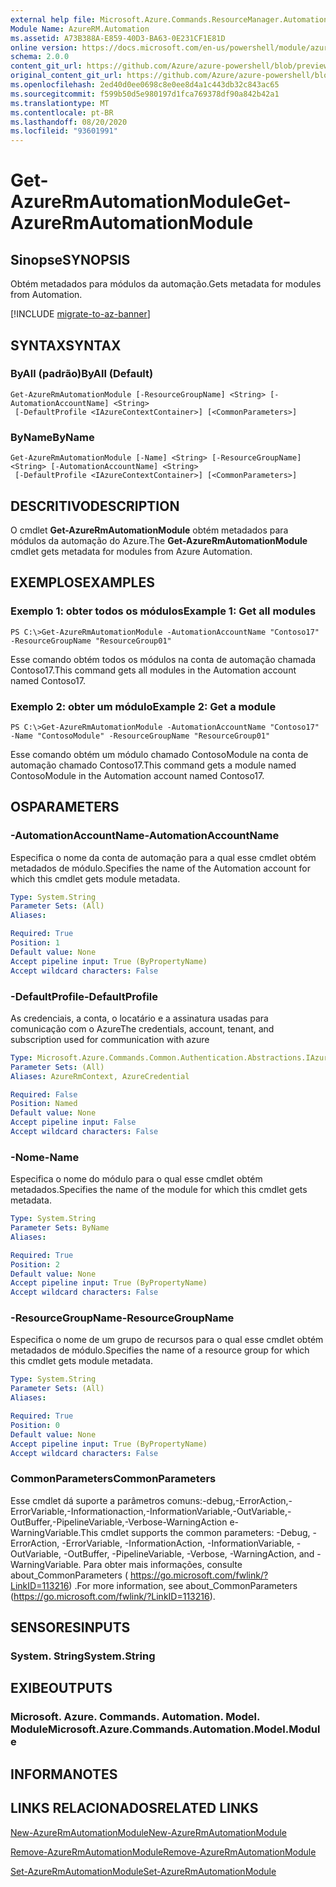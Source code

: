 ```yaml
---
external help file: Microsoft.Azure.Commands.ResourceManager.Automation.dll-Help.xml
Module Name: AzureRM.Automation
ms.assetid: A73B388A-E859-40D3-BA63-0E231CF1E81D
online version: https://docs.microsoft.com/en-us/powershell/module/azurerm.automation/get-azurermautomationmodule
schema: 2.0.0
content_git_url: https://github.com/Azure/azure-powershell/blob/preview/src/ResourceManager/Automation/Commands.Automation/help/Get-AzureRmAutomationModule.md
original_content_git_url: https://github.com/Azure/azure-powershell/blob/preview/src/ResourceManager/Automation/Commands.Automation/help/Get-AzureRmAutomationModule.md
ms.openlocfilehash: 2ed40d0ee0698c8e0ee8d4a1c443db32c843ac65
ms.sourcegitcommit: f599b50d5e980197d1fca769378df90a842b42a1
ms.translationtype: MT
ms.contentlocale: pt-BR
ms.lasthandoff: 08/20/2020
ms.locfileid: "93601991"
---
```

# <span data-ttu-id="35cb0-101">Get-AzureRmAutomationModule</span><span class="sxs-lookup"><span data-stu-id="35cb0-101">Get-AzureRmAutomationModule</span></span>

## <span data-ttu-id="35cb0-102">Sinopse</span><span class="sxs-lookup"><span data-stu-id="35cb0-102">SYNOPSIS</span></span>
<span data-ttu-id="35cb0-103">Obtém metadados para módulos da automação.</span><span class="sxs-lookup"><span data-stu-id="35cb0-103">Gets metadata for modules from Automation.</span></span>

[!INCLUDE [migrate-to-az-banner](../../includes/migrate-to-az-banner.md)]

## <span data-ttu-id="35cb0-104">SYNTAX</span><span class="sxs-lookup"><span data-stu-id="35cb0-104">SYNTAX</span></span>

### <span data-ttu-id="35cb0-105">ByAll (padrão)</span><span class="sxs-lookup"><span data-stu-id="35cb0-105">ByAll (Default)</span></span>
```
Get-AzureRmAutomationModule [-ResourceGroupName] <String> [-AutomationAccountName] <String>
 [-DefaultProfile <IAzureContextContainer>] [<CommonParameters>]
```

### <span data-ttu-id="35cb0-106">ByName</span><span class="sxs-lookup"><span data-stu-id="35cb0-106">ByName</span></span>
```
Get-AzureRmAutomationModule [-Name] <String> [-ResourceGroupName] <String> [-AutomationAccountName] <String>
 [-DefaultProfile <IAzureContextContainer>] [<CommonParameters>]
```

## <span data-ttu-id="35cb0-107">DESCRITIVO</span><span class="sxs-lookup"><span data-stu-id="35cb0-107">DESCRIPTION</span></span>
<span data-ttu-id="35cb0-108">O cmdlet **Get-AzureRmAutomationModule** obtém metadados para módulos da automação do Azure.</span><span class="sxs-lookup"><span data-stu-id="35cb0-108">The **Get-AzureRmAutomationModule** cmdlet gets metadata for modules from Azure Automation.</span></span>

## <span data-ttu-id="35cb0-109">EXEMPLOS</span><span class="sxs-lookup"><span data-stu-id="35cb0-109">EXAMPLES</span></span>

### <span data-ttu-id="35cb0-110">Exemplo 1: obter todos os módulos</span><span class="sxs-lookup"><span data-stu-id="35cb0-110">Example 1: Get all modules</span></span>
```
PS C:\>Get-AzureRmAutomationModule -AutomationAccountName "Contoso17" -ResourceGroupName "ResourceGroup01"
```

<span data-ttu-id="35cb0-111">Esse comando obtém todos os módulos na conta de automação chamada Contoso17.</span><span class="sxs-lookup"><span data-stu-id="35cb0-111">This command gets all modules in the Automation account named Contoso17.</span></span>

### <span data-ttu-id="35cb0-112">Exemplo 2: obter um módulo</span><span class="sxs-lookup"><span data-stu-id="35cb0-112">Example 2: Get a module</span></span>
```
PS C:\>Get-AzureRmAutomationModule -AutomationAccountName "Contoso17" -Name "ContosoModule" -ResourceGroupName "ResourceGroup01"
```

<span data-ttu-id="35cb0-113">Esse comando obtém um módulo chamado ContosoModule na conta de automação chamado Contoso17.</span><span class="sxs-lookup"><span data-stu-id="35cb0-113">This command gets a module named ContosoModule in the Automation account named Contoso17.</span></span>

## <span data-ttu-id="35cb0-114">OS</span><span class="sxs-lookup"><span data-stu-id="35cb0-114">PARAMETERS</span></span>

### <span data-ttu-id="35cb0-115">-AutomationAccountName</span><span class="sxs-lookup"><span data-stu-id="35cb0-115">-AutomationAccountName</span></span>
<span data-ttu-id="35cb0-116">Especifica o nome da conta de automação para a qual esse cmdlet obtém metadados de módulo.</span><span class="sxs-lookup"><span data-stu-id="35cb0-116">Specifies the name of the Automation account for which this cmdlet gets module metadata.</span></span>

```yaml
Type: System.String
Parameter Sets: (All)
Aliases:

Required: True
Position: 1
Default value: None
Accept pipeline input: True (ByPropertyName)
Accept wildcard characters: False
```

### <span data-ttu-id="35cb0-117">-DefaultProfile</span><span class="sxs-lookup"><span data-stu-id="35cb0-117">-DefaultProfile</span></span>
<span data-ttu-id="35cb0-118">As credenciais, a conta, o locatário e a assinatura usadas para comunicação com o Azure</span><span class="sxs-lookup"><span data-stu-id="35cb0-118">The credentials, account, tenant, and subscription used for communication with azure</span></span>

```yaml
Type: Microsoft.Azure.Commands.Common.Authentication.Abstractions.IAzureContextContainer
Parameter Sets: (All)
Aliases: AzureRmContext, AzureCredential

Required: False
Position: Named
Default value: None
Accept pipeline input: False
Accept wildcard characters: False
```

### <span data-ttu-id="35cb0-119">-Nome</span><span class="sxs-lookup"><span data-stu-id="35cb0-119">-Name</span></span>
<span data-ttu-id="35cb0-120">Especifica o nome do módulo para o qual esse cmdlet obtém metadados.</span><span class="sxs-lookup"><span data-stu-id="35cb0-120">Specifies the name of the module for which this cmdlet gets metadata.</span></span>

```yaml
Type: System.String
Parameter Sets: ByName
Aliases:

Required: True
Position: 2
Default value: None
Accept pipeline input: True (ByPropertyName)
Accept wildcard characters: False
```

### <span data-ttu-id="35cb0-121">-ResourceGroupName</span><span class="sxs-lookup"><span data-stu-id="35cb0-121">-ResourceGroupName</span></span>
<span data-ttu-id="35cb0-122">Especifica o nome de um grupo de recursos para o qual esse cmdlet obtém metadados de módulo.</span><span class="sxs-lookup"><span data-stu-id="35cb0-122">Specifies the name of a resource group for which this cmdlet gets module metadata.</span></span>

```yaml
Type: System.String
Parameter Sets: (All)
Aliases:

Required: True
Position: 0
Default value: None
Accept pipeline input: True (ByPropertyName)
Accept wildcard characters: False
```

### <span data-ttu-id="35cb0-123">CommonParameters</span><span class="sxs-lookup"><span data-stu-id="35cb0-123">CommonParameters</span></span>
<span data-ttu-id="35cb0-124">Esse cmdlet dá suporte a parâmetros comuns:-debug,-ErrorAction,-ErrorVariable,-Informationaction,-InformationVariable,-OutVariable,-OutBuffer,-PipelineVariable,-Verbose-WarningAction e-WarningVariable.</span><span class="sxs-lookup"><span data-stu-id="35cb0-124">This cmdlet supports the common parameters: -Debug, -ErrorAction, -ErrorVariable, -InformationAction, -InformationVariable, -OutVariable, -OutBuffer, -PipelineVariable, -Verbose, -WarningAction, and -WarningVariable.</span></span> <span data-ttu-id="35cb0-125">Para obter mais informações, consulte about_CommonParameters ( https://go.microsoft.com/fwlink/?LinkID=113216) .</span><span class="sxs-lookup"><span data-stu-id="35cb0-125">For more information, see about_CommonParameters (https://go.microsoft.com/fwlink/?LinkID=113216).</span></span>

## <span data-ttu-id="35cb0-126">SENSORES</span><span class="sxs-lookup"><span data-stu-id="35cb0-126">INPUTS</span></span>

### <span data-ttu-id="35cb0-127">System. String</span><span class="sxs-lookup"><span data-stu-id="35cb0-127">System.String</span></span>

## <span data-ttu-id="35cb0-128">EXIBE</span><span class="sxs-lookup"><span data-stu-id="35cb0-128">OUTPUTS</span></span>

### <span data-ttu-id="35cb0-129">Microsoft. Azure. Commands. Automation. Model. Module</span><span class="sxs-lookup"><span data-stu-id="35cb0-129">Microsoft.Azure.Commands.Automation.Model.Module</span></span>

## <span data-ttu-id="35cb0-130">INFORMA</span><span class="sxs-lookup"><span data-stu-id="35cb0-130">NOTES</span></span>

## <span data-ttu-id="35cb0-131">LINKS RELACIONADOS</span><span class="sxs-lookup"><span data-stu-id="35cb0-131">RELATED LINKS</span></span>

[<span data-ttu-id="35cb0-132">New-AzureRmAutomationModule</span><span class="sxs-lookup"><span data-stu-id="35cb0-132">New-AzureRmAutomationModule</span></span>](./New-AzureRmAutomationModule.md)

[<span data-ttu-id="35cb0-133">Remove-AzureRmAutomationModule</span><span class="sxs-lookup"><span data-stu-id="35cb0-133">Remove-AzureRmAutomationModule</span></span>](./Remove-AzureRmAutomationModule.md)

[<span data-ttu-id="35cb0-134">Set-AzureRmAutomationModule</span><span class="sxs-lookup"><span data-stu-id="35cb0-134">Set-AzureRmAutomationModule</span></span>](./Set-AzureRmAutomationModule.md)



